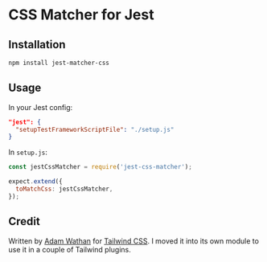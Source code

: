 # CSS Matcher for Jest

## Installation

```bash
npm install jest-matcher-css
```

## Usage

In your Jest config:
```json
"jest": {
  "setupTestFrameworkScriptFile": "./setup.js"
}
```

In `setup.js`:
```js
const jestCssMatcher = require('jest-css-matcher');

expect.extend({
  toMatchCss: jestCssMatcher,
});
```

## Credit

Written by [Adam Wathan](https://github.com/adamwathan) for [Tailwind CSS](https://github.com/tailwindcss/tailwindcss/blob/master/jest/customMatchers.js). I moved it into its own module to use it in a couple of Tailwind plugins.
